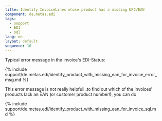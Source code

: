 ```yaml
---
title: Identify InvoiceLines whose product has a missing UPC/EAN
component: de.metas.edi
tags: 
  - support
  - EDI
  - sql
lang: en
layout: default
sequence: 10
---
```


Typical error message in the invoice's EDI-Status:

{% include support/de.metas.edi/identify_product_with_missing_ean_for_invoice_error_msg.md %}

This error message is not really helpfull..to find out which of the invoices' products lack an EAN (or customer product number!), you can do

{% include support/de.metas.edi/identify_product_with_missing_ean_for_invoice_sql.md %}

